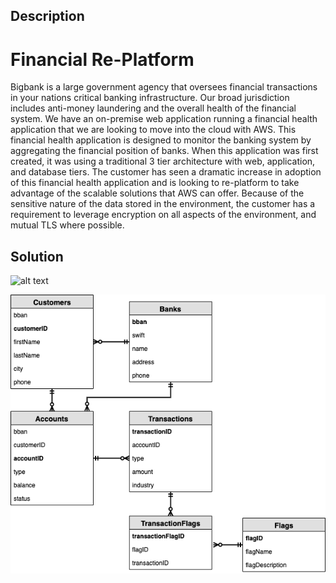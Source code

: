 ## Description

# Financial Re-Platform

Bigbank is a large government agency that oversees financial transactions in your
nations critical banking infrastructure. Our broad jurisdiction includes anti-money
laundering and the overall health of the financial system.
We have an on-premise web application running a financial health application that
we are looking to move into the cloud with AWS. This financial health application is
designed to monitor the banking system by aggregating the financial position of
banks. When this application was first created, it was using a traditional 3 tier
architecture with web, application, and database tiers.
The customer has seen a dramatic increase in adoption of this financial health
application and is looking to re-platform to take advantage of the scalable solutions
that AWS can offer.
Because of the sensitive nature of the data stored in the environment, the customer
has a requirement to leverage encryption on all aspects of the environment, and
mutual TLS where possible.

## Solution 

![alt text](https://github.com/2018-lonely-droid/financialReplatformAWS/blob/main/Diagram.jpg?raw=true)

![alt text](https://github.com/2018-lonely-droid/financialReplatformAWS/blob/main/ERD.png?raw=true)